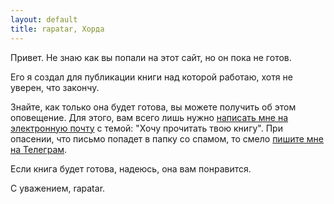 ```yaml
---
layout: default
title: rapatar, Хорда
---
```


Привет. Не знаю как вы попали на этот сайт, но он пока не готов.

Его я создал для публикации книги над которой работаю, хотя не уверен, что закончу.

Знайте, как только она будет готова, вы можете получить об этом оповещение. Для этого, вам всего лишь нужно [написать мне на электронную почту](mailto:rapatar@gmail.com) с темой: "Хочу прочитать твою книгу". При опасении, что письмо попадет в папку со спамом, то смело [пишите мне на Телеграм](https://t.me/rapatar).

Если книга будет готова, надеюсь, она вам понравится.

С уважением, rapatar.
